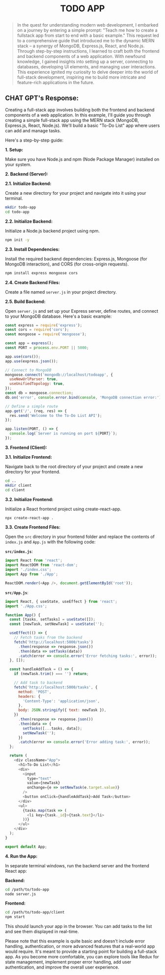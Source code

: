 # <p align="center">**TODO APP**</p>

> In the quest for understanding modern web development, I embarked on a journey by entering a simple prompt: "Teach me how to create a fullstack app from start to end with a basic example." This request led to a comprehensive guide that introduced me to the dynamic MERN stack – a synergy of MongoDB, Express.js, React, and Node.js. Through step-by-step instructions, I learned to craft both the frontend and backend components of a web application. With newfound knowledge, I gained insights into setting up a server, connecting to databases, developing UI elements, and managing user interactions. This experience ignited my curiosity to delve deeper into the world of full-stack development, inspiring me to build more intricate and feature-rich applications in the future.

## CHAT GPT's Response:

Creating a full-stack app involves building both the frontend and backend components of a web application. In this example, I'll guide you through creating a simple full-stack app using the MERN stack (MongoDB, Express.js, React, Node.js). We'll build a basic "To-Do List" app where users can add and manage tasks.

Here's a step-by-step guide:

**1. Setup:**

Make sure you have Node.js and npm (Node Package Manager) installed on your system.

**2. Backend (Server):**

**2.1. Initialize Backend:**

Create a new directory for your project and navigate into it using your terminal.

```bash
mkdir todo-app
cd todo-app
```

**2.2. Initialize Backend:**

Initialize a Node.js backend project using npm.

```bash
npm init -y
```

**2.3. Install Dependencies:**

Install the required backend dependencies: Express.js, Mongoose (for MongoDB interaction), and CORS (for cross-origin requests).

```bash
npm install express mongoose cors
```

**2.4. Create Backend Files:**

Create a file named `server.js` in your project directory.

**2.5. Build Backend:**

Open `server.js` and set up your Express server, define routes, and connect to your MongoDB database. Here's a basic example:

```javascript
const express = require('express');
const cors = require('cors');
const mongoose = require('mongoose');

const app = express();
const PORT = process.env.PORT || 5000;

app.use(cors());
app.use(express.json());

// Connect to MongoDB
mongoose.connect('mongodb://localhost/todoapp', {
  useNewUrlParser: true,
  useUnifiedTopology: true,
});
const db = mongoose.connection;
db.on('error', console.error.bind(console, 'MongoDB connection error:'));

// Define a simple route
app.get('/', (req, res) => {
  res.send('Welcome to the To-Do List API');
});

app.listen(PORT, () => {
  console.log(`Server is running on port ${PORT}`);
});
```

**3. Frontend (Client):**

**3.1. Initialize Frontend:**

Navigate back to the root directory of your project and create a new directory for your frontend.

```bash
cd ..
mkdir client
cd client
```

**3.2. Initialize Frontend:**

Initialize a React frontend project using create-react-app.

```bash
npx create-react-app .
```

**3.3. Create Frontend Files:**

Open the `src` directory in your frontend folder and replace the contents of `index.js` and `App.js` with the following code:

**`src/index.js`**:

```javascript
import React from 'react';
import ReactDOM from 'react-dom';
import './index.css';
import App from './App';

ReactDOM.render(<App />, document.getElementById('root'));
```

**`src/App.js`**:

```javascript
import React, { useState, useEffect } from 'react';
import './App.css';

function App() {
  const [tasks, setTasks] = useState([]);
  const [newTask, setNewTask] = useState('');

  useEffect(() => {
    // Fetch tasks from the backend
    fetch('http://localhost:5000/tasks')
      .then(response => response.json())
      .then(data => setTasks(data))
      .catch(error => console.error('Error fetching tasks:', error));
  }, []);

  const handleAddTask = () => {
    if (newTask.trim() === '') return;

    // Add task to backend
    fetch('http://localhost:5000/tasks', {
      method: 'POST',
      headers: {
        'Content-Type': 'application/json',
      },
      body: JSON.stringify({ text: newTask }),
    })
      .then(response => response.json())
      .then(data => {
        setTasks([...tasks, data]);
        setNewTask('');
      })
      .catch(error => console.error('Error adding task:', error));
  };

  return (
    <div className="App">
      <h1>To-Do List</h1>
      <div>
        <input
          type="text"
          value={newTask}
          onChange={e => setNewTask(e.target.value)}
        />
        <button onClick={handleAddTask}>Add Task</button>
      </div>
      <ul>
        {tasks.map(task => (
          <li key={task._id}>{task.text}</li>
        ))}
      </ul>
    </div>
  );
}

export default App;
```

**4. Run the App:**

In separate terminal windows, run the backend server and the frontend React app:

**Backend:**
```bash
cd /path/to/todo-app
node server.js
```

**Frontend:**
```bash
cd /path/to/todo-app/client
npm start
```

This should launch your app in the browser. You can add tasks to the list and see them displayed in real-time.

Please note that this example is quite basic and doesn't include error handling, authentication, or more advanced features that a real-world app would require. It's meant to provide a starting point for building a full-stack app. As you become more comfortable, you can explore tools like Redux for state management, implement proper error handling, add user authentication, and improve the overall user experience.